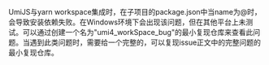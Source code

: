 UmiJS与yarn workspace集成时，在子项目的package.json中当name为@时，会导致安装依赖失败。在Windows环境下会出现该问题，但在其他平台上未测试。可以通过创建一个名为"umi4_workSpace_bug"的最小复现仓库来查看此问题。当遇到此类问题时，需要给一个完整的，可以复现issue正文中的完整问题的最小复现仓库。
